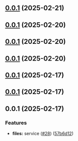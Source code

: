 

## [0.0.1](https://github.com/atls/services/compare/@files/service-entrypoint@0.0.1...@files/service-entrypoint@0.0.1) (2025-02-21)






## [0.0.1](https://github.com/atls/services/compare/@files/service-entrypoint@0.0.1...@files/service-entrypoint@0.0.1) (2025-02-20)






## [0.0.1](https://github.com/atls/services/compare/@files/service-entrypoint@0.0.1...@files/service-entrypoint@0.0.1) (2025-02-20)






## [0.0.1](https://github.com/atls/services/compare/@files/service-entrypoint@0.0.1...@files/service-entrypoint@0.0.1) (2025-02-20)






## [0.0.1](https://github.com/atls/services/compare/@files/service-entrypoint@0.0.1...@files/service-entrypoint@0.0.1) (2025-02-17)






## [0.0.1](https://github.com/atls/services/compare/@files/service-entrypoint@0.0.1...@files/service-entrypoint@0.0.1) (2025-02-17)






## 0.0.1 (2025-02-17)


### Features


* **files:** service ([#28](https://github.com/atls/services/issues/28)) ([57b6d12](https://github.com/atls/services/commit/57b6d12893d5c10065506e347b1b13715b2f8c36))


